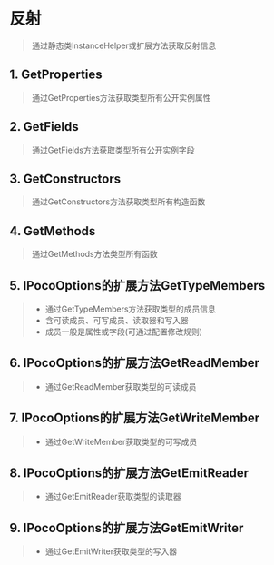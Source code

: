 # 反射
>通过静态类InstanceHelper或扩展方法获取反射信息

## 1. GetProperties
>通过GetProperties方法获取类型所有公开实例属性

## 2. GetFields
>通过GetFields方法获取类型所有公开实例字段

## 3. GetConstructors
>通过GetConstructors方法获取类型所有构造函数

## 4. GetMethods
>通过GetMethods方法类型所有函数

## 5. IPocoOptions的扩展方法GetTypeMembers
>* 通过GetTypeMembers方法获取类型的成员信息
>* 含可读成员、可写成员、读取器和写入器
>* 成员一般是属性或字段(可通过配置修改规则)

## 6. IPocoOptions的扩展方法GetReadMember
>* 通过GetReadMember获取类型的可读成员

## 7. IPocoOptions的扩展方法GetWriteMember
>* 通过GetWriteMember获取类型的可写成员


## 8. IPocoOptions的扩展方法GetEmitReader
>* 通过GetEmitReader获取类型的读取器

## 9. IPocoOptions的扩展方法GetEmitWriter
>* 通过GetEmitWriter获取类型的写入器